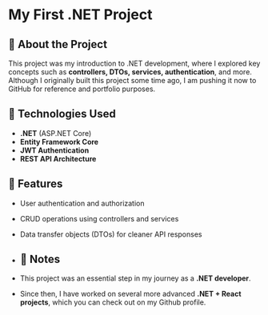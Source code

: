 # My First .NET Project

## 📌 About the Project
This project was my introduction to .NET development, where I explored key concepts such as **controllers, DTOs, services, authentication**, and more. Although I originally built this project some time ago, I am pushing it now to GitHub for reference and portfolio purposes.

## 🚀 Technologies Used
- **.NET** (ASP.NET Core)
- **Entity Framework Core**
- **JWT Authentication**
- **REST API Architecture**

## 🔧 Features
- User authentication and authorization
- CRUD operations using controllers and services
- Data transfer objects (DTOs) for cleaner API responses

- ## 📝 Notes
- This project was an essential step in my journey as a **.NET developer**.
- Since then, I have worked on several more advanced **.NET + React projects**, which you can check out on my Github profile.
